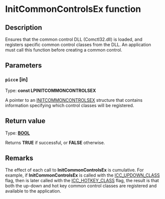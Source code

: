 # InitCommonControlsEx function

## Description

Ensures that the common control DLL (Comctl32.dll) is loaded, and registers specific common control classes from the DLL. An application must call this function before creating a common control.

## Parameters

### `picce` [in]

Type: **const LPINITCOMMONCONTROLSEX**

A pointer to an [INITCOMMONCONTROLSEX](https://learn.microsoft.com/windows/desktop/api/commctrl/ns-commctrl-initcommoncontrolsex) structure that contains information specifying which control classes will be registered.

## Return value

Type: **[BOOL](https://learn.microsoft.com/windows/desktop/WinProg/windows-data-types)**

Returns **TRUE** if successful, or **FALSE** otherwise.

## Remarks

The effect of each call to **InitCommonControlsEx** is cumulative. For example, if **InitCommonControlsEx** is called with the [ICC_UPDOWN_CLASS](https://learn.microsoft.com/windows/desktop/api/commctrl/ns-commctrl-initcommoncontrolsex) flag, then is later called with the [ICC_HOTKEY_CLASS](https://learn.microsoft.com/windows/desktop/api/commctrl/ns-commctrl-initcommoncontrolsex) flag, the result is that both the up-down and hot key common control classes are registered and available to the application.